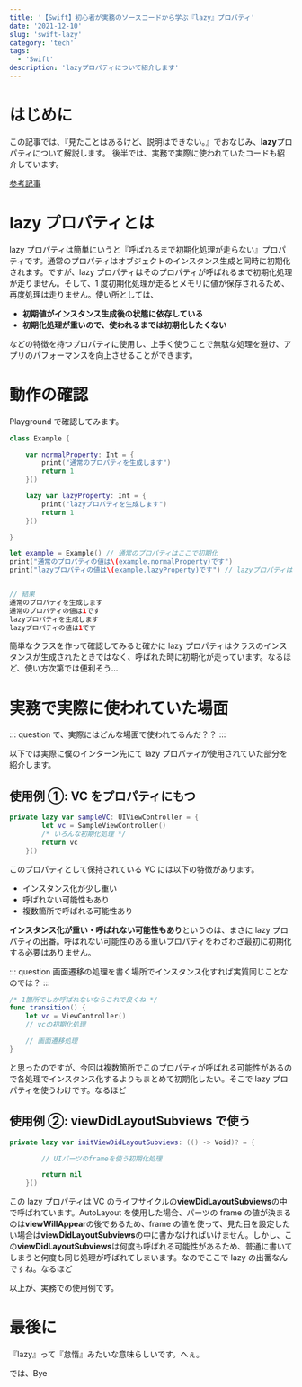 ```yaml
---
title: '【Swift】初心者が実務のソースコードから学ぶ『lazy』プロパティ'
date: '2021-12-10'
slug: 'swift-lazy'
category: 'tech'
tags:
  - 'Swift'
description: 'lazyプロパティについて紹介します'
---
```


# はじめに

この記事では、『見たことはあるけど、説明はできない。』でおなじみ、**lazy**プロパティについて解説します。
後半では、実務で実際に使われていたコードも紹介しています。

[参考記事](https://qiita.com/shiz/items/782979bd8a539c9d2291)

# lazy プロパティとは

lazy プロパティは簡単にいうと『呼ばれるまで初期化処理が走らない』プロパティです。通常のプロパティはオブジェクトのインスタンス生成と同時に初期化されます。ですが、lazy プロパティはそのプロパティが呼ばれるまで初期化処理が走りません。そして、1 度初期化処理が走るとメモリに値が保存されるため、再度処理は走りません。使い所としては、

- **初期値がインスタンス生成後の状態に依存している**
- **初期化処理が重いので、使われるまでは初期化したくない**

などの特徴を持つプロパティに使用し、上手く使うことで無駄な処理を避け、アプリのパフォーマンスを向上させることができます。

# 動作の確認

Playground で確認してみます。

```swift
class Example {

    var normalProperty: Int = {
        print("通常のプロパティを生成します")
        return 1
    }()

    lazy var lazyProperty: Int = {
        print("lazyプロパティを生成します")
        return 1
    }()

}

let example = Example() // 通常のプロパティはここで初期化
print("通常のプロパティの値は\(example.normalProperty)です")
print("lazyプロパティの値は\(example.lazyProperty)です") // lazyプロパティは呼ばれた時に初めて初期化


// 結果
通常のプロパティを生成します
通常のプロパティの値は1です
lazyプロパティを生成します
lazyプロパティの値は1です
```

簡単なクラスを作って確認してみると確かに lazy プロパティはクラスのインスタンスが生成されたときではなく、呼ばれた時に初期化が走っています。なるほど、使い方次第では便利そう...

# 実務で実際に使われていた場面

::: question
で、実際にはどんな場面で使われてるんだ？？
:::

以下では実際に僕のインターン先にて lazy プロパティが使用されていた部分を紹介します。

## 使用例 ①: VC をプロパティにもつ

```swift
private lazy var sampleVC: UIViewController = {
        let vc = SampleViewController()
        /* いろんな初期化処理 */
        return vc
    }()
```

このプロパティとして保持されている VC には以下の特徴があります。

- インスタンス化が少し重い
- 呼ばれない可能性もあり
- 複数箇所で呼ばれる可能性あり

**インスタンス化が重い・呼ばれない可能性もあり**というのは、まさに lazy プロパティの出番。呼ばれない可能性のある重いプロパティをわざわざ最初に初期化する必要はありません。

::: question
画面遷移の処理を書く場所でインスタンス化すれば実質同じことなのでは？
:::

```swift
/* 1箇所でしか呼ばれないならこれで良くね */
func transition() {
    let vc = ViewController()
    // vcの初期化処理

    // 画面遷移処理
}
```

と思ったのですが、今回は複数箇所でこのプロパティが呼ばれる可能性があるので各処理でインスタンス化するよりもまとめて初期化したい。そこで lazy プロパティを使うわけです。なるほど

## 使用例 ②: viewDidLayoutSubviews で使う

```swift
private lazy var initViewDidLayoutSubviews: (() -> Void)? = {

        // UIパーツのframeを使う初期化処理

        return nil
    }()
```

この lazy プロパティは VC のライフサイクルの**viewDidLayoutSubviews**の中で呼ばれています。AutoLayout を使用した場合、パーツの frame の値が決まるのは**viewWillAppear**の後であるため、frame の値を使って、見た目を設定したい場合は**viewDidLayoutSubviews**の中に書かなければいけません。しかし、この**viewDidLayoutSubviews**は何度も呼ばれる可能性があるため、普通に書いてしまうと何度も同じ処理が呼ばれてしまいます。なのでここで lazy の出番なんですね。なるほど

以上が、実務での使用例です。

# 最後に

『lazy』って『怠惰』みたいな意味らしいです。へぇ。

では、Bye
